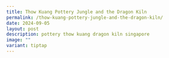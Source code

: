```yaml
---
title: Thow Kuang Pottery Jungle and the Dragon Kiln
permalink: /thow-kuang-pottery-jungle-and-the-dragon-kiln/
date: 2024-09-05
layout: post
description: pottery thow kuang dragon kiln singapore
image: ""
variant: tiptap
---
```

